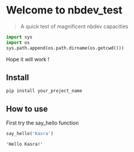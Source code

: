 # Welcome to nbdev_test
> A quick test of magnificent nbdev capacities


```python
import sys
import os
sys.path.append(os.path.dirname(os.getcwd()))
```

Hope it will work !

## Install

`pip install your_project_name`

## How to use

First try the say_hello function

```python
say_hello('Kasra')
```




    'Hello Kasra!'


